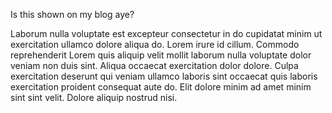 Is this shown on my blog aye?

Laborum nulla voluptate est excepteur consectetur in do cupidatat minim ut exercitation ullamco dolore aliqua do. Lorem irure id cillum. Commodo reprehenderit Lorem quis aliquip velit mollit laborum nulla voluptate dolor veniam non duis sint. Aliqua occaecat exercitation dolor dolore. Culpa exercitation deserunt qui veniam ullamco laboris sint occaecat quis laboris exercitation proident consequat aute do. Elit dolore minim ad amet minim sint sint velit. Dolore aliquip nostrud nisi.